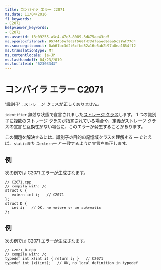 ```yaml
---
title: コンパイラ エラー C2071
ms.date: 11/04/2016
f1_keywords:
- C2071
helpviewer_keywords:
- C2071
ms.assetid: f8c09255-a5c4-47e3-8089-3d875ae43cc5
ms.openlocfilehash: 95344b5ef675f566f433dfeaed9dee5c38ef77d4
ms.sourcegitcommit: 0ab61bc3d2b6cfbd52a16c6ab2b97a8ea1864f12
ms.translationtype: MT
ms.contentlocale: ja-JP
ms.lasthandoff: 04/23/2019
ms.locfileid: "62303348"
---
```

# <a name="compiler-error-c2071"></a>コンパイラ エラー C2071

'識別子' : ストレージ クラスが正しくありません。

`identifier` 無効な状態で宣言されました[ストレージ クラス](../../c-language/c-storage-classes.md)します。 1 つの識別子に複数のストレージ クラスが指定されている場合や、定義がストレージ クラスの宣言と互換性がない場合に、このエラーが発生することがあります。

この問題を解決するには、識別子の目的の記憶域クラスを理解する — たとえば、`static`または`extern`— と一致するように宣言を修正します。

## <a name="example"></a>例

次の例では C2071 エラーが生成されます。

```
// C2071.cpp
// compile with: /c
struct C {
   extern int i;   // C2071
};
struct D {
   int i;   // OK, no extern on an automatic
};
```

## <a name="example"></a>例

次の例では C2071 エラーが生成されます。

```
// C2071_b.cpp
// compile with: /c
typedef int x(int i) { return i; }   // C2071
typedef int (x)(int);   // OK, no local definition in typedef
```